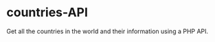 countries-API
=============

Get all the countries in the world and their information using a PHP API.

